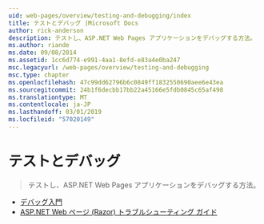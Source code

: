 ```yaml
---
uid: web-pages/overview/testing-and-debugging/index
title: テストとデバッグ |Microsoft Docs
author: rick-anderson
description: テストし、ASP.NET Web Pages アプリケーションをデバッグする方法。
ms.author: riande
ms.date: 09/08/2014
ms.assetid: 1cc6d774-e991-4aa1-8efd-e83a4e0ba247
msc.legacyurl: /web-pages/overview/testing-and-debugging
msc.type: chapter
ms.openlocfilehash: 47c99dd62796b6c0849ff1832550690aee6e43ea
ms.sourcegitcommit: 24b1f6decbb17bb22a45166e5fdb0845c65af498
ms.translationtype: MT
ms.contentlocale: ja-JP
ms.lasthandoff: 03/01/2019
ms.locfileid: "57020149"
---
```

<a name="testing-and-debugging"></a>テストとデバッグ
====================
> テストし、ASP.NET Web Pages アプリケーションをデバッグする方法。


- [デバッグ入門](introduction-to-debugging.md)
- [ASP.NET Web ページ (Razor) トラブルシューティング ガイド](aspnet-web-pages-razor-troubleshooting-guide.md)
